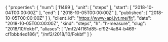 {
  "properties": {
    "num": [
      11499
    ],
    "unit": [
      "steps"
    ],
    "start": [
      "2018-10-04T00:00:00Z"
    ],
    "end": [
      "2018-10-05T00:00:00Z"
    ],
    "published": [
      "2018-10-05T00:00:00Z"
    ]
  },
  "client_id": "https://www-api.jvt.me/fit",
  "date": "2018-10-05T00:00:00Z",
  "kind": "steps",
  "h": "h-measure",
  "slug": "2018/10/fokbf",
  "aliases": [
    "/mf2/4f161d85-cf92-4a84-b469-cf1bbb4ed186/",
    "/mf2/2018/10/Fokbf"
  ]
}
